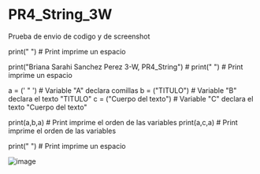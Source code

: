 # PR4_String_3W
Prueba de envio de codigo y de screenshot 

print(" ") # Print imprime un espacio

print("Briana Sarahi Sanchez Perez 3-W, PR4_String") # 
print(" ") # Print imprime un espacio

a = (' " ') # Variable "A" declara comillas
b = ("TITULO") # Variable "B" declara el texto "TITULO"
c = ("Cuerpo del texto") # Variable "C" declara el texto "Cuerpo del texto"

print(a,b,a) # Print imprime el orden de las variables
print(a,c,a) # Print imprime el orden de las variables

print(" ") # Print imprime un espacio

![image](https://github.com/user-attachments/assets/9b93a8f8-35fb-46ab-b25a-6bd3e0172f4f)
